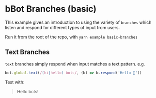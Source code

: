# bBot Branches (basic)

This example gives an introduction to using the variety of `branches` which
listen and respond for different types of input from users.

Run it from the root of the repo, with `yarn example basic-branches`

## Text Branches

`text` branches simply respond when input matches a text pattern. e.g.

```js
bot.global.text(/(hi|hello) bots/, (b) => b.respond('Hello 👋'))
```

Test with:

> Hello bots!
